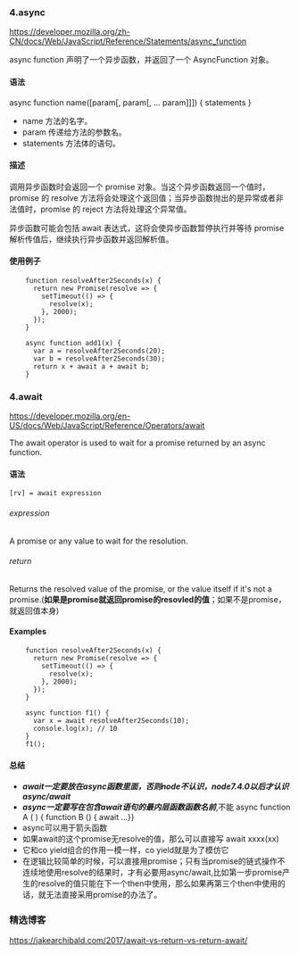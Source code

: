 ### 4.async
<https://developer.mozilla.org/zh-CN/docs/Web/JavaScript/Reference/Statements/async_function>

async function 声明了一个异步函数，并返回了一个 AsyncFunction 对象。

#### 语法
async function name([param[, param[, ... param]]]) {
   statements
}

- name 方法的名字。
- param 传递给方法的参数名。
- statements 方法体的语句。

#### 描述
调用异步函数时会返回一个 promise 对象。当这个异步函数返回一个值时，promise 的 resolve 方法将会处理这个返回值；当异步函数抛出的是异常或者非法值时，promise 的 reject 方法将处理这个异常值。

异步函数可能会包括  await 表达式，这将会使异步函数暂停执行并等待 promise 解析传值后，继续执行异步函数并返回解析值。

#### 使用例子
```
	function resolveAfter2Seconds(x) {
	  return new Promise(resolve => {
	    setTimeout(() => {
	      resolve(x);
	    }, 2000);
	  });
	}
	
	async function add1(x) {
	  var a = resolveAfter2Seconds(20);
	  var b = resolveAfter2Seconds(30);
	  return x + await a + await b;
	}
```

### 4.await
<https://developer.mozilla.org/en-US/docs/Web/JavaScript/Reference/Operators/await>

The await operator is used to wait for a promise returned by an async function.

#### 语法

	[rv] = await expression

###### expression
A promise or any value to wait for the resolution.

###### return

Returns the resolved value of the promise, or the value itself if it's not a promise.(**如果是promise就返回promise的resovled的值**；如果不是promise，就返回值本身)

#### Examples
```
	function resolveAfter2Seconds(x) {
	  return new Promise(resolve => {
	    setTimeout(() => {
	      resolve(x);
	    }, 2000);
	  });
	}
	
	async function f1() {
	  var x = await resolveAfter2Seconds(10);
	  console.log(x); // 10
	}
	f1();
```

#### 总结
- ***await一定要放在async函数里面，否则node不认识，node7.4.0以后才认识async/await***
- ***async一定要写在包含await语句的最内层函数函数名前***,不能 async function A ( ) { function B () { await ...}}
- async可以用于箭头函数
- 如果await的这个promise无resolve的值，那么可以直接写 await xxxx(xx)
- 它和co yield组合的作用一模一样，co yield就是为了模仿它
- 在逻辑比较简单的时候，可以直接用promise；只有当promise的链式操作不连续地使用resolve的结果时，才有必要用async/await,比如第一步promise产生的resolve的值只能在下一个then中使用，那么如果再第三个then中使用的话，就无法直接采用promise的办法了。

### 精选博客

<https://jakearchibald.com/2017/await-vs-return-vs-return-await/>